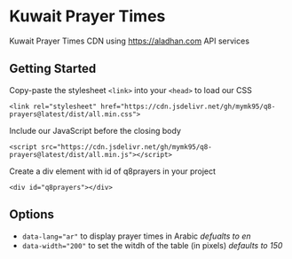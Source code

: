 # Kuwait Prayer Times
Kuwait Prayer Times CDN using https://aladhan.com API services

## Getting Started
Copy-paste the stylesheet `<link>` into your `<head>` to load our CSS

`<link rel="stylesheet" href="https://cdn.jsdelivr.net/gh/mymk95/q8-prayers@latest/dist/all.min.css">`

Include our JavaScript before the closing body

`<script src="https://cdn.jsdelivr.net/gh/mymk95/q8-prayers@latest/dist/all.min.js"></script>`

Create a div element with id of q8prayers in your project

`<div id="q8prayers"></div>`

## Options
- `data-lang="ar"` to display prayer times in Arabic *defualts to en*
- `data-width="200"` to set the witdh of the table (in pixels) *defaults to 150*
